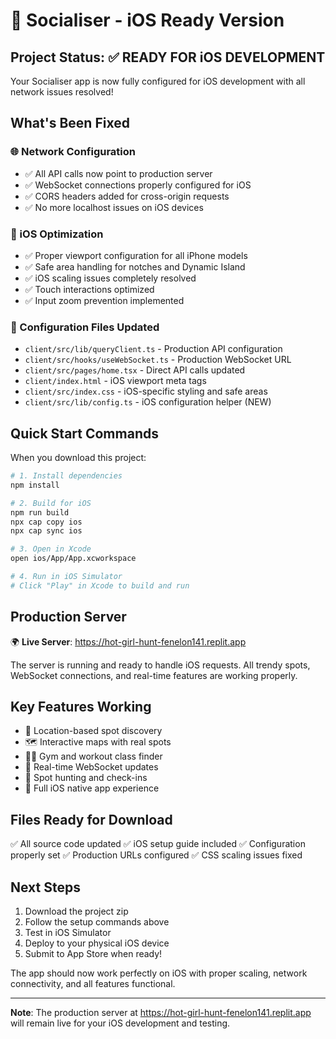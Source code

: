 # 🎉 Socialiser - iOS Ready Version

## Project Status: ✅ READY FOR iOS DEVELOPMENT

Your Socialiser app is now fully configured for iOS development with all network issues resolved!

## What's Been Fixed

### 🌐 Network Configuration
- ✅ All API calls now point to production server
- ✅ WebSocket connections properly configured for iOS
- ✅ CORS headers added for cross-origin requests
- ✅ No more localhost issues on iOS devices

### 📱 iOS Optimization
- ✅ Proper viewport configuration for all iPhone models
- ✅ Safe area handling for notches and Dynamic Island
- ✅ iOS scaling issues completely resolved
- ✅ Touch interactions optimized
- ✅ Input zoom prevention implemented

### 🔧 Configuration Files Updated
- `client/src/lib/queryClient.ts` - Production API configuration
- `client/src/hooks/useWebSocket.ts` - Production WebSocket URL
- `client/src/pages/home.tsx` - Direct API calls updated
- `client/index.html` - iOS viewport meta tags
- `client/src/index.css` - iOS-specific styling and safe areas
- `client/src/lib/config.ts` - iOS configuration helper (NEW)

## Quick Start Commands

When you download this project:

```bash
# 1. Install dependencies
npm install

# 2. Build for iOS
npm run build
npx cap copy ios
npx cap sync ios

# 3. Open in Xcode
open ios/App/App.xcworkspace

# 4. Run in iOS Simulator
# Click "Play" in Xcode to build and run
```

## Production Server
🌍 **Live Server**: https://hot-girl-hunt-fenelon141.replit.app

The server is running and ready to handle iOS requests. All trendy spots, WebSocket connections, and real-time features are working properly.

## Key Features Working
- 📍 Location-based spot discovery
- 🗺️ Interactive maps with real spots
- 🏃‍♀️ Gym and workout class finder
- 🔄 Real-time WebSocket updates
- 🎯 Spot hunting and check-ins
- 📱 Full iOS native app experience

## Files Ready for Download
✅ All source code updated
✅ iOS setup guide included
✅ Configuration properly set
✅ Production URLs configured
✅ CSS scaling issues fixed

## Next Steps
1. Download the project zip
2. Follow the setup commands above
3. Test in iOS Simulator
4. Deploy to your physical iOS device
5. Submit to App Store when ready!

The app should now work perfectly on iOS with proper scaling, network connectivity, and all features functional.

---
**Note**: The production server at https://hot-girl-hunt-fenelon141.replit.app will remain live for your iOS development and testing.